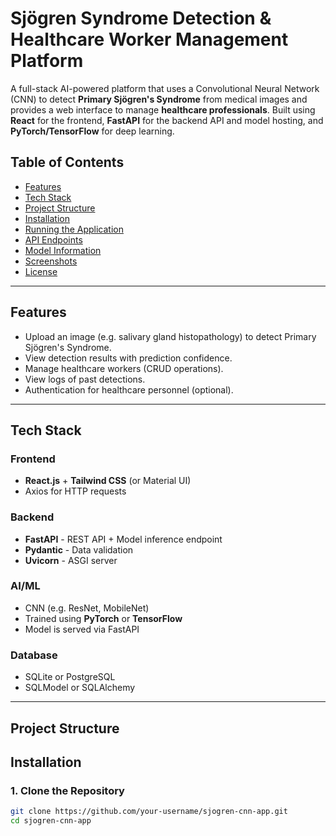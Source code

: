 # Sjögren Syndrome Detection & Healthcare Worker Management Platform

A full-stack AI-powered platform that uses a Convolutional Neural Network (CNN) to detect **Primary Sjögren's Syndrome** from medical images and provides a web interface to manage **healthcare professionals**. Built using **React** for the frontend, **FastAPI** for the backend API and model hosting, and **PyTorch/TensorFlow** for deep learning.

## Table of Contents

- [Features](#features)
- [Tech Stack](#tech-stack)
- [Project Structure](#project-structure)
- [Installation](#installation)
- [Running the Application](#running-the-application)
- [API Endpoints](#api-endpoints)
- [Model Information](#model-information)
- [Screenshots](#screenshots)
- [License](#license)

---

## Features

- Upload an image (e.g. salivary gland histopathology) to detect Primary Sjögren's Syndrome.
- View detection results with prediction confidence.
- Manage healthcare workers (CRUD operations).
- View logs of past detections.
- Authentication for healthcare personnel (optional).

---

## Tech Stack

### Frontend
- **React.js** + **Tailwind CSS** (or Material UI)
- Axios for HTTP requests

### Backend
- **FastAPI** - REST API + Model inference endpoint
- **Pydantic** - Data validation
- **Uvicorn** - ASGI server

### AI/ML
- CNN (e.g. ResNet, MobileNet)
- Trained using **PyTorch** or **TensorFlow**
- Model is served via FastAPI

### Database
- SQLite or PostgreSQL
- SQLModel or SQLAlchemy

---

## Project Structure

## Installation

### 1. Clone the Repository

```bash
git clone https://github.com/your-username/sjogren-cnn-app.git
cd sjogren-cnn-app
